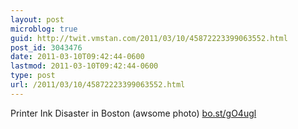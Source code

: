 ```yaml
---
layout: post
microblog: true
guid: http://twit.vmstan.com/2011/03/10/45872223399063552.html
post_id: 3043476
date: 2011-03-10T09:42:44-0600
lastmod: 2011-03-10T09:42:44-0600
type: post
url: /2011/03/10/45872223399063552.html
---
```

Printer Ink Disaster in Boston (awsome photo) [bo.st/gO4ugl](http://bo.st/gO4ugl)
